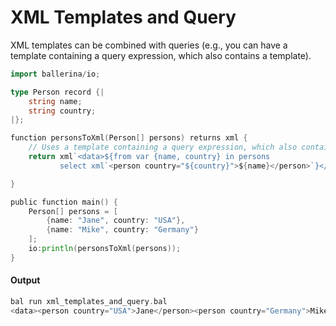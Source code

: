# XML Templates and Query

 XML templates can be combined with queries (e.g., you can have a template containing a query expression, which
 also contains a template).

```go
import ballerina/io;

type Person record {|
    string name;
    string country;
|};

function personsToXml(Person[] persons) returns xml {
    // Uses a template containing a query expression, which also contains a template.
    return xml`<data>${from var {name, country} in persons
           select xml`<person country="${country}">${name}</person>`}</data>`;

}

public function main() {
    Person[] persons = [
        {name: "Jane", country: "USA"},
        {name: "Mike", country: "Germany"}
    ];
    io:println(personsToXml(persons));
}
```

#### Output

```go
bal run xml_templates_and_query.bal
<data><person country="USA">Jane</person><person country="Germany">Mike</person></data>
```